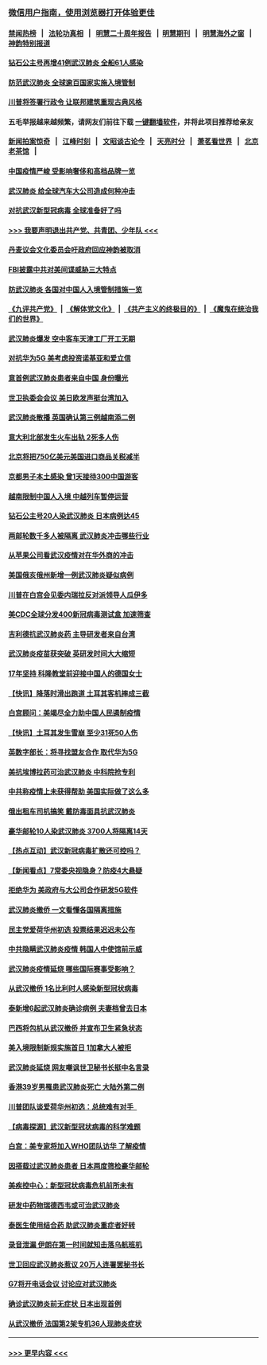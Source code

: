 ### [微信用户指南，使用浏览器打开体验更佳](https://github.com/gfw-breaker/banned-news1/blob/master/indexes/wechat-guide.md?t=0)
#### [禁闻热榜](热点新闻.md?t=0)  &nbsp;&nbsp;|&nbsp;&nbsp; [法轮功真相](https://github.com/gfw-breaker/truth/blob/master/README.md?t=0) &nbsp;&nbsp;|&nbsp;&nbsp; [明慧二十周年报告](https://github.com/gfw-breaker/mh-reports/blob/master/README.md?t=0) &nbsp;&nbsp;|&nbsp;&nbsp;[明慧期刊](https://github.com/gfw-breaker/mh-qikan) &nbsp;&nbsp;|&nbsp;&nbsp; [明慧海外之窗](https://github.com/gfw-breaker/mh-news/blob/master/README.md?t=0) &nbsp;&nbsp;|&nbsp;&nbsp; [神韵特别报道](https://github.com/gfw-breaker/mh-news/blob/master/shenyun.md?t=0)
#### [钻石公主号再增41例武汉肺炎 全船61人感染](../pages/nsc418/n11850401.md?t=02071956) 
#### [防范武汉肺炎 全球逾百国家实施入境管制](../pages/nsc418/n11850557.md?t=02071956) 
#### [川普将签署行政令 让联邦建筑重现古典风格](../pages/nsc418/n11850654.md?t=02071956) 
#### 五毛举报越来越频繁，请网友们前往下载 [一键翻墙软件](https://github.com/gfw-breaker/ssr-accounts)，并将此项目推荐给亲友
#### [新闻拍案惊奇](https://github.com/gfw-breaker/banned-news1/blob/master/pages/link4.md) &nbsp;&nbsp;|&nbsp;&nbsp; [江峰时刻](https://github.com/gfw-breaker/banned-news1/blob/master/pages/link4.md) &nbsp;&nbsp;|&nbsp;&nbsp; [文昭谈古论今](https://github.com/gfw-breaker/banned-news1/blob/master/pages/link4.md) &nbsp;&nbsp;|&nbsp;&nbsp; [天亮时分](https://github.com/gfw-breaker/banned-news1/blob/master/pages/link4.md) &nbsp;&nbsp;|&nbsp;&nbsp; [萧茗看世界](https://github.com/gfw-breaker/banned-news1/blob/master/pages/link4.md) &nbsp;&nbsp;|&nbsp;&nbsp; [北京老茶馆](https://github.com/gfw-breaker/banned-news1/blob/master/pages/link4.md) &nbsp;&nbsp;|&nbsp;&nbsp; 
#### [中国疫情严峻 受影响奢侈和高档品牌一览](../pages/nsc418/n11850319.md?t=02071956) 
#### [武汉肺炎 给全球汽车大公司造成何种冲击](../pages/nsc418/n11850056.md?t=02071956) 
#### [对抗武汉新型冠病毒 全球准备好了吗](../pages/nsc418/n11850142.md?t=02071956) 
#### [>>> 我要声明退出共产党、共青团、少年队 <<<](https://github.com/begood0513/goodnews/blob/master/quit/letter.md) 
#### [丹麦议会文化委员会吁政府回应神韵被取消](../pages/nsc418/n11849312.md?t=02071956) 
#### [FBI披露中共对美间谍威胁三大特点](../pages/nsc418/n11849700.md?t=02071956) 
#### [防武汉肺炎 各国对中国人入境管制措施一览](../pages/nsc418/n11838726.md?t=02071956) 
#### [《九评共产党》](https://github.com/begood0513/9ping.md/blob/master/README.md) &nbsp;|&nbsp; [《解体党文化》](../../../../jtdwh.md/blob/master/README.md)  &nbsp;|&nbsp; [《共产主义的终极目的》](../../../../gczydzjmd.md/blob/master/README.md) &nbsp;|&nbsp; [《魔鬼在统治我们的世界》](../../../../mgztzwmdsj.md/blob/master/README.md) 
#### [武汉肺炎爆发 空中客车天津工厂开工无期](../pages/nsc418/n11849634.md?t=02071956) 
#### [对抗华为5G 美考虑投资诺基亚和爱立信](../pages/nsc418/n11849510.md?t=02071956) 
#### [意首例武汉肺炎患者来自中国 身份曝光](../pages/nsc418/n11849454.md?t=02071956) 
#### [世卫执委会会议 美日欧发声挺台湾加入](../pages/nsc418/n11849433.md?t=02071956) 
#### [武汉肺炎散播 英国确认第三例越南添二例](../pages/nsc418/n11849439.md?t=02071956) 
#### [意大利北部发生火车出轨 2死多人伤](../pages/nsc418/n11848999.md?t=02071956) 
#### [北京将把750亿美元美国进口商品关税减半](../pages/nsc418/n11848896.md?t=02071956) 
#### [京都男子本土感染 曾1天接待300中国游客](../pages/nsc418/n11848641.md?t=02071956) 
#### [越南限制中国人入境 中越列车暂停运营](../pages/nsc418/n11847844.md?t=02071956) 
#### [钻石公主号20人染武汉肺炎 日本病例达45](../pages/nsc418/n11847823.md?t=02071956) 
#### [两邮轮数千多人被隔离 武汉肺炎冲击哪些行业](../pages/nsc418/n11847456.md?t=02071956) 
#### [从苹果公司看武汉疫情对在华外商的冲击](../pages/nsc418/n11847586.md?t=02071956) 
#### [美国俄亥俄州新增一例武汉肺炎疑似病例](../pages/nsc418/n11847714.md?t=02071956) 
#### [川普在白宫会见委内瑞拉反对派领导人瓜伊多](../pages/nsc418/n11847391.md?t=02071956) 
#### [美CDC全球分发400新冠病毒测试盒 加速筛查](../pages/nsc418/n11847260.md?t=02071956) 
#### [吉利德抗武汉肺炎药 主导研发者来自台湾](../pages/nsc418/n11847064.md?t=02071956) 
#### [武汉肺炎疫苗获突破 英研发时间大大缩短](../pages/nsc418/n11846915.md?t=02071956) 
#### [17年坚持 科隆教堂前迎接中国人的德国女士](../pages/nsc418/n11846781.md?t=02071956) 
#### [【快讯】降落时滑出跑道 土耳其客机摔成三截](../pages/nsc418/n11847021.md?t=02071956) 
#### [白宫顾问：美竭尽全力助中国人民遏制疫情](../pages/nsc418/n11846756.md?t=02071956) 
#### [【快讯】土耳其发生雪崩 至少31死50人伤](../pages/nsc418/n11846680.md?t=02071956) 
#### [英数字部长：将寻找盟友合作 取代华为5G](../pages/nsc418/n11846485.md?t=02071956) 
#### [美抗埃博拉药可治武汉肺炎 中科院抢专利](../pages/nsc418/n11846409.md?t=02071956) 
#### [中共称疫情上未获得帮助 美国实际做了这么多](../pages/nsc418/n11846008.md?t=02071956) 
#### [俄出租车司机搞笑 戴防毒面具抗武汉肺炎](../pages/nsc418/n11845703.md?t=02071956) 
#### [豪华邮轮10人染武汉肺炎 3700人将隔离14天](../pages/nsc418/n11845543.md?t=02071956) 
#### [【热点互动】武汉新冠病毒扩散还可控吗？](../pages/nsc418/n11844750.md?t=02071956) 
#### [【新闻看点】7常委央视隐身？防疫4大悬疑](../pages/nsc418/n11844611.md?t=02071956) 
#### [拒绝华为 美政府与大公司合作研发5G软件](../pages/nsc418/n11844625.md?t=02071956) 
#### [武汉肺炎撤侨 一文看懂各国隔离措施](../pages/nsc418/n11844216.md?t=02071956) 
#### [民主党爱荷华州初选 投票结果迟迟未公布](../pages/nsc418/n11844207.md?t=02071956) 
#### [中共隐瞒武汉肺炎疫情 韩国人中使馆前示威](../pages/nsc418/n11844084.md?t=02071956) 
#### [武汉肺炎疫情延烧 哪些国际赛事受影响？](../pages/nsc418/n11843958.md?t=02071956) 
#### [从武汉撤侨 1名比利时人感染新型冠状病毒](../pages/nsc418/n11843977.md?t=02071956) 
#### [泰新增6起武汉肺炎确诊病例 夫妻档曾去日本](../pages/nsc418/n11843900.md?t=02071956) 
#### [巴西将包机从武汉撤侨 并宣布卫生紧急状态](../pages/nsc418/n11843418.md?t=02071956) 
#### [美入境限制新规实施首日 1加拿大人被拒](../pages/nsc418/n11843058.md?t=02071956) 
#### [武汉肺炎延烧 网友嘲讽世卫秘书长挺中名言录](../pages/nsc418/n11843056.md?t=02071956) 
#### [香港39岁男罹患武汉肺炎死亡 大陆外第二例](../pages/nsc418/n11843026.md?t=02071956) 
#### [川普团队谈爱荷华州初选：总统难有对手  ](../pages/nsc418/n11842867.md?t=02071956) 
#### [【病毒探源】武汉新型冠状病毒的科学难题](../pages/nsc418/n11842176.md?t=02071956) 
#### [白宫：美专家将加入WHO团队访华 了解疫情](../pages/nsc418/n11842198.md?t=02071956) 
#### [因搭载过武汉肺炎患者 日本两度筛检豪华邮轮](../pages/nsc418/n11842447.md?t=02071956) 
#### [美疾控中心：新型冠状病毒危机前所未有](../pages/nsc418/n11842406.md?t=02071956) 
#### [研发中药物瑞德西韦或可治武汉肺炎](../pages/nsc418/n11842100.md?t=02071956) 
#### [泰医生使用结合药 助武汉肺炎重症者好转](../pages/nsc418/n11842096.md?t=02071956) 
#### [录音泄漏 伊朗在第一时间就知击落乌航班机](../pages/nsc418/n11842002.md?t=02071956) 
#### [世卫回应武汉肺炎惹议 20万人连署罢秘书长](../pages/nsc418/n11841664.md?t=02071956) 
#### [G7将开电话会议 讨论应对武汉肺炎](../pages/nsc418/n11841658.md?t=02071956) 
#### [确诊武汉肺炎前无症状 日本出现首例](../pages/nsc418/n11841567.md?t=02071956) 
#### [从武汉撤侨 法国第2架专机36人现肺炎症状](../pages/nsc418/n11841382.md?t=02071956) 

----
#### [ >>> 更早内容 <<< ](../indexes/nsc418-earlier.md)
